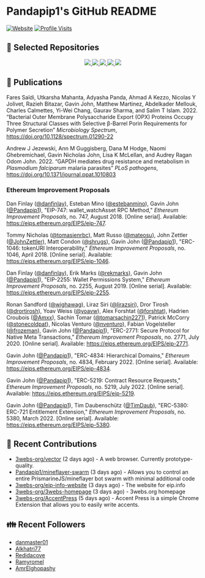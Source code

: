 # Pandapip1's GitHub README

[![Website](https://img.shields.io/badge/Website-pandapip1.com-9c7?style=for-the-badge)](https://pandapip1.com)
[![Profile Visits](https://komarev.com/ghpvc/?username=Pandapip1&style=for-the-badge)](https://github.com/Pandapip1)

## 📁 Selected Repositories

<p align="center">
  <a href="https://github.com/ethereum/EIPs">
    <picture align="center" style="max-height: 100%;">
      <source 
        srcset="https://github-readme-stats.vercel.app/api/pin/?username=ethereum&repo=EIPs&theme=dark"
        media="(prefers-color-scheme: dark)"
      />
      <source
        srcset="https://github-readme-stats.vercel.app/api/pin/?username=ethereum&repo=EIPs"
        media="(prefers-color-scheme: light), (prefers-color-scheme: no-preference)"
      />
      <img src="https://github-readme-stats.vercel.app/api/pin/?username=ethereum&repo=EIPs" />
    </picture>
  </a>
  <a href="https://github.com/Pandapip1/hclustering">
    <picture align="center">
      <source 
        srcset="https://github-readme-stats.vercel.app/api/pin/?username=Pandapip1&repo=hclustering&theme=dark"
        media="(prefers-color-scheme: dark)"
      />
      <source
        srcset="https://github-readme-stats.vercel.app/api/pin/?username=Pandapip1&repo=hclustering"
        media="(prefers-color-scheme: light), (prefers-color-scheme: no-preference)"
      />
      <img src="https://github-readme-stats.vercel.app/api/pin/?username=Pandapip1&repo=hclustering" />
    </picture>
  </a>
  <a href="https://github.com/Pandapip1/jekyll-label-action">
    <picture align="center">
      <source 
        srcset="https://github-readme-stats.vercel.app/api/pin/?username=Pandapip1&repo=jekyll-label-action&theme=dark"
        media="(prefers-color-scheme: dark)"
      />
      <source
        srcset="https://github-readme-stats.vercel.app/api/pin/?username=Pandapip1&repo=jekyll-label-action"
        media="(prefers-color-scheme: light), (prefers-color-scheme: no-preference)"
      />
      <img src="https://github-readme-stats.vercel.app/api/pin/?username=Pandapip1&repo=jekyll-label-action" />
    </picture>
  </a>
  <a href="https://github.com/Pandapip1/TomogramDistances">
    <picture align="center">
      <source 
        srcset="https://github-readme-stats.vercel.app/api/pin/?username=Pandapip1&repo=TomogramDistances&theme=dark"
        media="(prefers-color-scheme: dark)"
      />
      <source
        srcset="https://github-readme-stats.vercel.app/api/pin/?username=Pandapip1&repo=TomogramDistances"
        media="(prefers-color-scheme: light), (prefers-color-scheme: no-preference)"
      />
      <img src="https://github-readme-stats.vercel.app/api/pin/?username=Pandapip1&repo=TomogramDistances" />
    </picture>
  </a>
  <a href="https://github.com/OpenSchooling/AccentPress">
    <picture align="center">
      <source 
        srcset="https://github-readme-stats.vercel.app/api/pin/?username=OpenSchooling&repo=AccentPress&theme=dark"
        media="(prefers-color-scheme: dark)"
      />
      <source
        srcset="https://github-readme-stats.vercel.app/api/pin/?username=OpenSchooling&repo=AccentPress"
        media="(prefers-color-scheme: light), (prefers-color-scheme: no-preference)"
      />
      <img src="https://github-readme-stats.vercel.app/api/pin/?username=OpenSchooling&repo=AccentPress" />
    </picture>
  </a>
</p>

## 📄 Publications

Fares Saïdi, Utkarsha Mahanta, Adyasha Panda, Ahmad A Kezzo, Nicolas Y Jolivet, Razieh Bitazar, Gavin John, Matthew Martinez, Abdelkader Mellouk, Charles Calmettes, Yi-Wei Chang, Gaurav Sharma, and Salim T Islam. 2022. “Bacterial Outer Membrane Polysaccharide Export (OPX) Proteins Occupy Three Structural Classes with Selective β-Barrel Porin Requirements for Polymer Secretion” *Microbiology Spectrum*, https://doi.org/10.1128/spectrum.01290-22

Andrew J Jezewski, Ann M Guggisberg, Dana M Hodge, Naomi Ghebremichael, Gavin Nicholas John, Lisa K McLellan, and Audrey Ragan Odom John. 2022. “GAPDH mediates drug resistance and metabolism in *Plasmodium falciparum* malaria parasites” *PLoS pathogens*, https://doi.org/10.1371/journal.ppat.1010803

### Ethereum Improvement Proposals

Dan Finlay ([@danfinlay](https://github.com/danfinlay)), Esteban Mino ([@estebanmino](https://github.com/estebanmino)), Gavin John ([@Pandapip1](https://github.com/Pandapip1)), "EIP-747: wallet_watchAsset RPC Method," *Ethereum Improvement Proposals*, no. 747, August 2018. \[Online serial\]. Available: https://eips.ethereum.org/EIPS/eip-747.

Tommy Nicholas ([@tomasienrbc](https://github.com/tomasienrbc)), Matt Russo ([@mateosu](https://github.com/mateosu)), John Zettler ([@JohnZettler](https://github.com/JohnZettler)), Matt Condon ([@shrugs](https://github.com/shrugs)), Gavin John ([@Pandapip1](https://github.com/Pandapip1)), "ERC-1046: tokenURI Interoperability," *Ethereum Improvement Proposals*, no. 1046, April 2018. \[Online serial\]. Available: https://eips.ethereum.org/EIPS/eip-1046.

Dan Finlay ([@danfinlay](https://github.com/danfinlay)), Erik Marks ([@rekmarks](https://github.com/rekmarks)), Gavin John ([@Pandapip1](https://github.com/Pandapip1)), "EIP-2255: Wallet Permissions System," *Ethereum Improvement Proposals*, no. 2255, August 2019. \[Online serial\]. Available: https://eips.ethereum.org/EIPS/eip-2255.

Ronan Sandford ([@wighawag](https://github.com/wighawag)), Liraz Siri ([@lirazsiri](https://github.com/lirazsiri)), Dror Tirosh ([@drortirosh](https://github.com/drortirosh)), Yoav Weiss ([@yoavw](https://github.com/yoavw)), Alex Forshtat ([@forshtat](https://github.com/forshtat)), Hadrien Croubois ([@Amxx](https://github.com/Amxx)), Sachin Tomar ([@tomarsachin2271](https://github.com/tomarsachin2271)), Patrick McCorry ([@stonecoldpat](https://github.com/stonecoldpat)), Nicolas Venturo ([@nventuro](https://github.com/nventuro)), Fabian Vogelsteller ([@frozeman](https://github.com/frozeman)), Gavin John ([@Pandapip1](https://github.com/Pandapip1)), "ERC-2771: Secure Protocol for Native Meta Transactions," *Ethereum Improvement Proposals*, no. 2771, July 2020. \[Online serial\]. Available: https://eips.ethereum.org/EIPS/eip-2771.

Gavin John ([@Pandapip1](https://github.com/Pandapip1)), "ERC-4834: Hierarchical Domains," *Ethereum Improvement Proposals*, no. 4834, February 2022. \[Online serial\]. Available: https://eips.ethereum.org/EIPS/eip-4834.

Gavin John ([@Pandapip1](https://github.com/Pandapip1)), "ERC-5219: Contract Resource Requests," *Ethereum Improvement Proposals*, no. 5219, July 2022. \[Online serial\]. Available: https://eips.ethereum.org/EIPS/eip-5219.

Gavin John ([@Pandapip1](https://github.com/Pandapip1)), Tim Daubenschütz ([@TimDaub](https://github.com/TimDaub)), "ERC-5380: ERC-721 Entitlement Extension," *Ethereum Improvement Proposals*, no. 5380, March 2022. \[Online serial\]. Available: https://eips.ethereum.org/EIPS/eip-5380.

## 🌱 Recent Contributions


- [3webs-org/vector](https://github.com/3webs-org/vector) (2 days ago) - A web browser. Currently prototype-quality.
- [Pandapip1/mineflayer-swarm](https://github.com/Pandapip1/mineflayer-swarm) (3 days ago) - Allows you to control an entire PrismarineJS/mineflayer bot swarm with minimal additional code
- [3webs-org/eip-info-website](https://github.com/3webs-org/eip-info-website) (3 days ago) - The website for eip.info
- [3webs-org/3webs-homepage](https://github.com/3webs-org/3webs-homepage) (3 days ago) - 3webs.org homepage
- [3webs-org/AccentPress](https://github.com/3webs-org/AccentPress) (5 days ago) - Accent Press is a simple Chrome Extension that allows you to easily write accents.

## 👪  Recent Followers


- [danmaster01](https://github.com/danmaster01)
- [Alkhatri77](https://github.com/Alkhatri77)
- [Redidacove](https://github.com/Redidacove)
- [Ramyromel](https://github.com/Ramyromel)
- [AmrElghopashy](https://github.com/AmrElghopashy)
